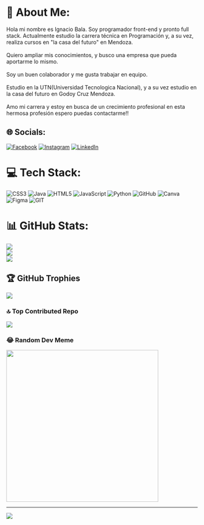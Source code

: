 # 💫 About Me:
Hola mi nombre es Ignacio Bala. Soy programador front-end y pronto full stack. Actualmente estudio la carrera técnica en Programación y, a su vez, realiza cursos en "la casa del futuro" en Mendoza.<br><br>Quiero ampliar mis conocimientos, y busco una empresa que pueda aportarme lo mismo.<br><br>Soy un buen colaborador y me gusta trabajar en equipo.<br><br>Estudio en la UTN(Universidad Tecnologica Nacional), y a su vez estudio en la casa del futuro en Godoy Cruz Mendoza.<br><br>Amo mi carrera y estoy en busca de un crecimiento profesional en esta hermosa profesión espero puedas contactarme!!


## 🌐 Socials:
[![Facebook](https://img.shields.io/badge/Facebook-%231877F2.svg?logo=Facebook&logoColor=white)](https://facebook.com/iignacio_bala) [![Instagram](https://img.shields.io/badge/Instagram-%23E4405F.svg?logo=Instagram&logoColor=white)](https://instagram.com/iignacio_bala) [![LinkedIn](https://img.shields.io/badge/LinkedIn-%230077B5.svg?logo=linkedin&logoColor=white)](https://linkedin.com/in/www.linkedin.com/in/ignacio-bala-a0544a21b) 

# 💻 Tech Stack:
![CSS3](https://img.shields.io/badge/css3-%231572B6.svg?style=for-the-badge&logo=css3&logoColor=white) ![Java](https://img.shields.io/badge/java-%23ED8B00.svg?style=for-the-badge&logo=java&logoColor=white) ![HTML5](https://img.shields.io/badge/html5-%23E34F26.svg?style=for-the-badge&logo=html5&logoColor=white) ![JavaScript](https://img.shields.io/badge/javascript-%23323330.svg?style=for-the-badge&logo=javascript&logoColor=%23F7DF1E) ![Python](https://img.shields.io/badge/python-3670A0?style=for-the-badge&logo=python&logoColor=ffdd54) ![GitHub](https://img.shields.io/badge/GitHub-%23121011.svg?style=for-the-badge&logo=github&logoColor=white) ![Canva](https://img.shields.io/badge/Canva-%2300C4CC.svg?style=for-the-badge&logo=Canva&logoColor=white) 	![Figma](https://img.shields.io/badge/figma-%23F24E1E.svg?style=for-the-badge&logo=figma&logoColor=white) ![GIT](https://img.shields.io/badge/Git-fc6d26?style=for-the-badge&logo=git&logoColor=white)
# 📊 GitHub Stats:
![](https://github-readme-stats.vercel.app/api?username=IgnacioBala&theme=nord&hide_border=false&include_all_commits=false&count_private=false)<br/>
![](https://github-readme-streak-stats.herokuapp.com/?user=IgnacioBala&theme=nord&hide_border=false)<br/>
![](https://github-readme-stats.vercel.app/api/top-langs/?username=IgnacioBala&theme=nord&hide_border=false&include_all_commits=false&count_private=false&layout=compact)

## 🏆 GitHub Trophies
![](https://github-profile-trophy.vercel.app/?username=IgnacioBala&theme=radical&no-frame=false&no-bg=true&margin-w=4)

### 🔝 Top Contributed Repo
![](https://github-contributor-stats.vercel.app/api?username=IgnacioBala&limit=5&theme=dark&combine_all_yearly_contributions=true)

### 😂 Random Dev Meme
<img src='https://randommeme-five.vercel.app/' style="height: 400px;"/>

---
[![](https://visitcount.itsvg.in/api?id=IgnacioBala&icon=0&color=0)](https://visitcount.itsvg.in)

<!-- Proudly created with GPRM ( https://gprm.itsvg.in ) -->

